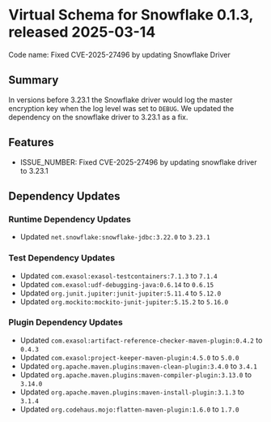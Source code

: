 # Virtual Schema for Snowflake 0.1.3, released 2025-03-14

Code name: Fixed CVE-2025-27496 by updating Snowflake Driver

## Summary

In versions before 3.23.1 the Snowflake driver would log the master encryption key when the log level was set to `DEBUG`. We updated the dependency on the snowflake driver to 3.23.1 as a fix.

## Features

* ISSUE_NUMBER: Fixed CVE-2025-27496 by updating snowflake driver to 3.23.1

## Dependency Updates

### Runtime Dependency Updates

* Updated `net.snowflake:snowflake-jdbc:3.22.0` to `3.23.1`

### Test Dependency Updates

* Updated `com.exasol:exasol-testcontainers:7.1.3` to `7.1.4`
* Updated `com.exasol:udf-debugging-java:0.6.14` to `0.6.15`
* Updated `org.junit.jupiter:junit-jupiter:5.11.4` to `5.12.0`
* Updated `org.mockito:mockito-junit-jupiter:5.15.2` to `5.16.0`

### Plugin Dependency Updates

* Updated `com.exasol:artifact-reference-checker-maven-plugin:0.4.2` to `0.4.3`
* Updated `com.exasol:project-keeper-maven-plugin:4.5.0` to `5.0.0`
* Updated `org.apache.maven.plugins:maven-clean-plugin:3.4.0` to `3.4.1`
* Updated `org.apache.maven.plugins:maven-compiler-plugin:3.13.0` to `3.14.0`
* Updated `org.apache.maven.plugins:maven-install-plugin:3.1.3` to `3.1.4`
* Updated `org.codehaus.mojo:flatten-maven-plugin:1.6.0` to `1.7.0`
